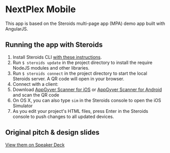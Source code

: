 # NextPlex Mobile

This app is based on the Steroids multi-page app (MPA) demo app built with AngularJS.

## Running the app with Steroids
1. Install Steroids CLI [with these instructions](http://guides.appgyver.com/steroids/guides/steroids_npm/installing/).
2. Run `$ steroids update` in the project directory to install the require NodeJS modules and other libraries.
3. Run `$ steroids connect` in the project directory to start the local Steroids server. A QR code will open in your browser.
4. Connect with a client:
  1. Download [AppGyver Scanner for iOS](https://itunes.apple.com/us/app/appgyver-scanner/id575076515) or [AppGyver Scanner for Android](https://play.google.com/store/apps/details?id=com.appgyver.android&hl=en) and scan the QR code
  2. On OS X, you can also type `sim` in the Steroids console to open the iOS Simulator
5. As you edit your project's HTML files, press Enter in the Steroids console to push changes to all updated devices.


## Original pitch & design slides
[View them on Speaker Deck](https://speakerdeck.com/nathos/nextplex-mobile-design-prototypes)

